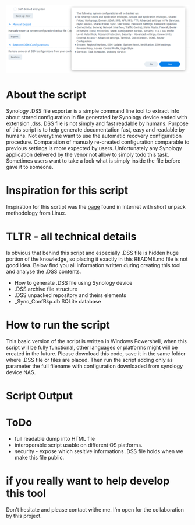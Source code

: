 
<img src="/img/dsm_export_config.png"  alt="Full Example"/>

# About the script 
Synology .DSS file exporter is a simple command line tool to extract info about stored configuration in file generated by Synology device ended with extension .dss.
DSS file is not simply and fast readable by humans. Purpose of this script is to help generate documentation fast, easy and readable by humans. Not everytime want to use the automatic recovery configuration procedure. Comparation of manualy re-created configuration comparable to previous settings is more expected by users. Unfortunately any Synology application delivered by the venor not allow to simply todo this task. Sometimes users want to take a look what is simply inside the file before gave it to someone. 

# Inspiration for this script 
Inspiration for this scrtipt was the [page](https://gist.github.com/willfurnass/7db2a26a7a147cc8b86676651e1ab8c1) found in Internet with short unpack methodology from Linux. 

# TLTR - all technical details 
Is obvious that behind this script and especially .DSS file is hidden huge portion of the knowledge, so placing it exactly in this README.md file is not good idea. 
Below find you all information written during creating this tool and analyse the .DSS contents. 
- How to generate .DSS file using Synology device 
- .DSS archive file structure 
- .DSS unpacked repository and theirs elements 
- _Syno_ConfBkp.db SQLite database 

# How to run the script 
This basic version of the script is written in Windows Powershell, when this script will be fully functional, other languages or platforms might will be created in the future. 
Please download this code, save it in the same folder where .DSS file or files are placed. 
Then run the script adding only as parameter the full filename with configuration downloaded from synology device NAS. 


# Script Output 


# ToDo 
- full readable dump into HTML file 
- interoperable script usable on different OS platforms. 
- security - expose which sesitive informations .DSS file holds when we make this file public. 

# if you really want to help develop this tool 
Don't hesitate and please contact withe me. I'm open for the collaboration by this project. 

